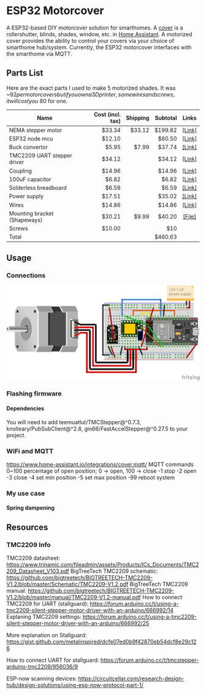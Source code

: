 # ESP32 Motorcover
A ESP32-based DIY motorcover solution for smarthomes. A [cover](https://www.home-assistant.io/integrations/cover/)
is a rollershutter, blinds, shades, window, etc. in [Home Assistant](https://www.home-assistant.io/). A motorized
cover provides the ability to control your covers via your choice of smarthome hub/system. Currently, the ESP32
motorcover interfaces with the smarthome via MQTT.


## Parts List
Here are the exact parts I used to make 5 motorized shades. It was ~$92 per motorcovers but if you own a 3D printer,
some wires and screws, it will cost you ~$80 for one.

|Name                        |Cost (incl. tax)|Shipping|Subtotal|Links  |
|----------------------------|---------------:|-------:|-------:|:-----:|
|NEMA stepper motor          |          $33.34|  $33.12| $199.82|[[Link]](https://www.omc-stepperonline.com/nema-11-stepper-motor-bipolar-l-45mm-w-gear-ratio-5-1-planetary-gearbox-11hs18-0674s-pg5)|
|ESP32 node mcu              |          $12.10|        |  $60.50|[[Link]](https://www.amazon.com/dp/B0718T232Z)|
|Buck convertor              |           $5.95|   $7.99|  $37.74|[[Link]](https://www.mouser.com/ProductDetail/485-4739)|
|TMC2209 UART stepper driver |          $34.12|        |  $34.12|[[Link]](https://www.amazon.com/gp/product/B07YW7BM68)|
|Coupling                    |          $14.96|        |  $14.96|[[Link]](https://www.amazon.com/gp/product/B07MPFJGZW)|
|100uF capacitor             |           $6.82|        |   $6.82|[[Link]](https://www.amazon.com/gp/product/B07Y3F194W)|
|Solderless breadboard       |           $6.59|        |   $6.59|[[Link]](https://www.amazon.com/gp/product/B07LF71ZTS)|
|Power supply                |          $17.51|        |  $35.02|[[Link]](https://www.amazon.com/gp/product/B07N18XN84)|
|Wires                       |          $14.86|        |  $14.86|[[Link]](https://www.amazon.com/gp/product/B07Z4W6V6R)|
|Mounting bracket (Shapeways)|          $30.21|   $9.99|  $40.20|[[File]](resources/mounting_bracket_v3.stl)|
|Screws                      |          $10.00|        |     $10|       |
|Total                       |                |        | $460.63|       |


## Usage
### Connections
![schematic](images/esp32_motorcover.png)

### Flashing firmware
#### Dependencies
You will need to add teemuatlut/TMCStepper@^0.7.3, knolleary/PubSubClient@^2.8,	gin66/FastAccelStepper@^0.27.5 to your project.

### WiFi and MQTT
https://www.home-assistant.io/integrations/cover.mqtt/
MQTT commands
0~100 percentage of open position; 0 -> open, 100 -> close
-1 stop
-2 open
-3 close
-4 set min position
-5 set max position
-99 reboot system

### My use case
#### Spring dampening

## Resources
### TMC2209 Info
TMC2209 datasheet: https://www.trinamic.com/fileadmin/assets/Products/ICs_Documents/TMC2209_Datasheet_V103.pdf
BigTreeTech TMC2209 schematic: https://github.com/bigtreetech/BIGTREETECH-TMC2209-V1.2/blob/master/Schematic/TMC2209-V1.2.pdf
BigTreeTech TMC2209 manual: https://github.com/bigtreetech/BIGTREETECH-TMC2209-V1.2/blob/master/manual/TMC2209-V1.2-manual.pdf
How to connect TMC2209 for UART (stallguard): https://forum.arduino.cc/t/using-a-tmc2209-silent-stepper-motor-driver-with-an-arduino/666992/14
Explaning TMC2209 settings: https://forum.arduino.cc/t/using-a-tmc2209-silent-stepper-motor-driver-with-an-arduino/666992/25

More explanation on Stallguard: https://gist.github.com/metalinspired/dcfe07ed0b9f42870eb54dcf8e29c126

How to connect UART for stallguard: https://forum.arduino.cc/t/tmcstepper-arduino-tmc2209/956036/9

ESP-now scanning devices: https://circuitcellar.com/research-design-hub/design-solutions/using-esp-now-protocol-part-1/
